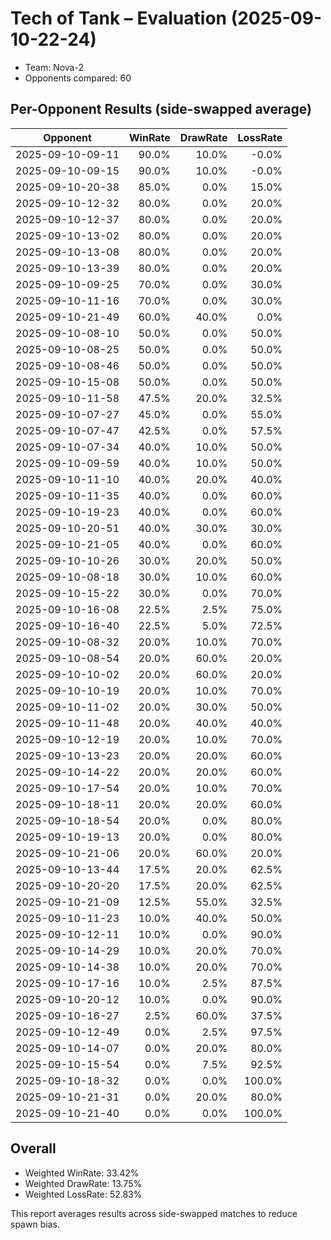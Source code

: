 # Tech of Tank – Evaluation (2025-09-10-22-24)

- Team: Nova-2
- Opponents compared: 60

## Per-Opponent Results (side-swapped average)

| Opponent | WinRate | DrawRate | LossRate |
|---|---:|---:|---:|
| 2025-09-10-09-11 | 90.0% | 10.0% | -0.0% |
| 2025-09-10-09-15 | 90.0% | 10.0% | -0.0% |
| 2025-09-10-20-38 | 85.0% | 0.0% | 15.0% |
| 2025-09-10-12-32 | 80.0% | 0.0% | 20.0% |
| 2025-09-10-12-37 | 80.0% | 0.0% | 20.0% |
| 2025-09-10-13-02 | 80.0% | 0.0% | 20.0% |
| 2025-09-10-13-08 | 80.0% | 0.0% | 20.0% |
| 2025-09-10-13-39 | 80.0% | 0.0% | 20.0% |
| 2025-09-10-09-25 | 70.0% | 0.0% | 30.0% |
| 2025-09-10-11-16 | 70.0% | 0.0% | 30.0% |
| 2025-09-10-21-49 | 60.0% | 40.0% | 0.0% |
| 2025-09-10-08-10 | 50.0% | 0.0% | 50.0% |
| 2025-09-10-08-25 | 50.0% | 0.0% | 50.0% |
| 2025-09-10-08-46 | 50.0% | 0.0% | 50.0% |
| 2025-09-10-15-08 | 50.0% | 0.0% | 50.0% |
| 2025-09-10-11-58 | 47.5% | 20.0% | 32.5% |
| 2025-09-10-07-27 | 45.0% | 0.0% | 55.0% |
| 2025-09-10-07-47 | 42.5% | 0.0% | 57.5% |
| 2025-09-10-07-34 | 40.0% | 10.0% | 50.0% |
| 2025-09-10-09-59 | 40.0% | 10.0% | 50.0% |
| 2025-09-10-11-10 | 40.0% | 20.0% | 40.0% |
| 2025-09-10-11-35 | 40.0% | 0.0% | 60.0% |
| 2025-09-10-19-23 | 40.0% | 0.0% | 60.0% |
| 2025-09-10-20-51 | 40.0% | 30.0% | 30.0% |
| 2025-09-10-21-05 | 40.0% | 0.0% | 60.0% |
| 2025-09-10-10-26 | 30.0% | 20.0% | 50.0% |
| 2025-09-10-08-18 | 30.0% | 10.0% | 60.0% |
| 2025-09-10-15-22 | 30.0% | 0.0% | 70.0% |
| 2025-09-10-16-08 | 22.5% | 2.5% | 75.0% |
| 2025-09-10-16-40 | 22.5% | 5.0% | 72.5% |
| 2025-09-10-08-32 | 20.0% | 10.0% | 70.0% |
| 2025-09-10-08-54 | 20.0% | 60.0% | 20.0% |
| 2025-09-10-10-02 | 20.0% | 60.0% | 20.0% |
| 2025-09-10-10-19 | 20.0% | 10.0% | 70.0% |
| 2025-09-10-11-02 | 20.0% | 30.0% | 50.0% |
| 2025-09-10-11-48 | 20.0% | 40.0% | 40.0% |
| 2025-09-10-12-19 | 20.0% | 10.0% | 70.0% |
| 2025-09-10-13-23 | 20.0% | 20.0% | 60.0% |
| 2025-09-10-14-22 | 20.0% | 20.0% | 60.0% |
| 2025-09-10-17-54 | 20.0% | 10.0% | 70.0% |
| 2025-09-10-18-11 | 20.0% | 20.0% | 60.0% |
| 2025-09-10-18-54 | 20.0% | 0.0% | 80.0% |
| 2025-09-10-19-13 | 20.0% | 0.0% | 80.0% |
| 2025-09-10-21-06 | 20.0% | 60.0% | 20.0% |
| 2025-09-10-13-44 | 17.5% | 20.0% | 62.5% |
| 2025-09-10-20-20 | 17.5% | 20.0% | 62.5% |
| 2025-09-10-21-09 | 12.5% | 55.0% | 32.5% |
| 2025-09-10-11-23 | 10.0% | 40.0% | 50.0% |
| 2025-09-10-12-11 | 10.0% | 0.0% | 90.0% |
| 2025-09-10-14-29 | 10.0% | 20.0% | 70.0% |
| 2025-09-10-14-38 | 10.0% | 20.0% | 70.0% |
| 2025-09-10-17-16 | 10.0% | 2.5% | 87.5% |
| 2025-09-10-20-12 | 10.0% | 0.0% | 90.0% |
| 2025-09-10-16-27 | 2.5% | 60.0% | 37.5% |
| 2025-09-10-12-49 | 0.0% | 2.5% | 97.5% |
| 2025-09-10-14-07 | 0.0% | 20.0% | 80.0% |
| 2025-09-10-15-54 | 0.0% | 7.5% | 92.5% |
| 2025-09-10-18-32 | 0.0% | 0.0% | 100.0% |
| 2025-09-10-21-31 | 0.0% | 20.0% | 80.0% |
| 2025-09-10-21-40 | 0.0% | 0.0% | 100.0% |

## Overall
- Weighted WinRate: 33.42%
- Weighted DrawRate: 13.75%
- Weighted LossRate: 52.83%

This report averages results across side-swapped matches to reduce spawn bias.